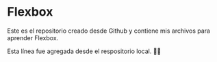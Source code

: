 # Flexbox
Este es el repositorio creado desde Github y contiene mis archivos para aprender Flexbox.

Esta línea fue agregada desde el respositorio local. 🐱‍💻